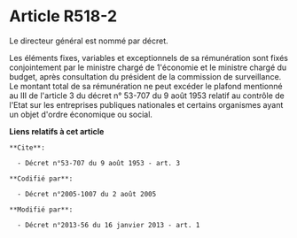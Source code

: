 # Article R518-2

Le directeur général est nommé par décret. 

Les éléments fixes, variables et exceptionnels de sa rémunération sont fixés conjointement par le ministre chargé de
1'économie et le ministre chargé du budget, après consultation du président de la commission de surveillance. Le montant
total de sa rémunération ne peut excéder le plafond mentionné au III de l'article 3 du décret n° 53-707 du 9 août 1953
relatif au contrôle de l'Etat sur les entreprises publiques nationales et certains organismes ayant un objet d'ordre
économique ou social.

**Liens relatifs à cet article**

	**Cite**:

	  - Décret n°53-707 du 9 août 1953 - art. 3

	**Codifié par**:

	  - Décret n°2005-1007 du 2 août 2005

	**Modifié par**:

	  - Décret n°2013-56 du 16 janvier 2013 - art. 1
